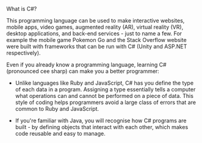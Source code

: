 What is C#?

This programming language can be used to make interactive websites, mobile apps, video games, augmented reality (AR), virtual reality (VR), desktop applications, and back-end services - just to name a few. For example the mobile game Pokemon Go and the Stack Overflow website were built with frameworks that can be run with C# (Unity and ASP.NET respectively).

Even if you already know a programming language, learning C# (pronounced cee sharp) can make you a better programmer:

- Unlike languages like Ruby and JavaScript, C# has you define the type of each data in a program. Assigning a type essentially tells a computer what operations can and cannot be performed on a piece of data. This style of coding helps programmers avoid a large class of errors that are common to Ruby and JavaScript.

- If you're familiar with Java, you will recognise how C# programs are built - by defining objects that interact with each other, which makes code reusable and easy to manage.
